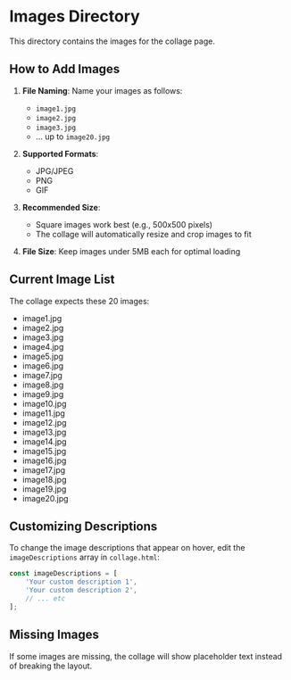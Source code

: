 # Images Directory

This directory contains the images for the collage page.

## How to Add Images

1. **File Naming**: Name your images as follows:
   - `image1.jpg`
   - `image2.jpg`
   - `image3.jpg`
   - ... up to `image20.jpg`

2. **Supported Formats**: 
   - JPG/JPEG
   - PNG
   - GIF

3. **Recommended Size**: 
   - Square images work best (e.g., 500x500 pixels)
   - The collage will automatically resize and crop images to fit

4. **File Size**: Keep images under 5MB each for optimal loading

## Current Image List

The collage expects these 20 images:
- image1.jpg
- image2.jpg
- image3.jpg
- image4.jpg
- image5.jpg
- image6.jpg
- image7.jpg
- image8.jpg
- image9.jpg
- image10.jpg
- image11.jpg
- image12.jpg
- image13.jpg
- image14.jpg
- image15.jpg
- image16.jpg
- image17.jpg
- image18.jpg
- image19.jpg
- image20.jpg

## Customizing Descriptions

To change the image descriptions that appear on hover, edit the `imageDescriptions` array in `collage.html`:

```javascript
const imageDescriptions = [
    'Your custom description 1',
    'Your custom description 2',
    // ... etc
];
```

## Missing Images

If some images are missing, the collage will show placeholder text instead of breaking the layout. 